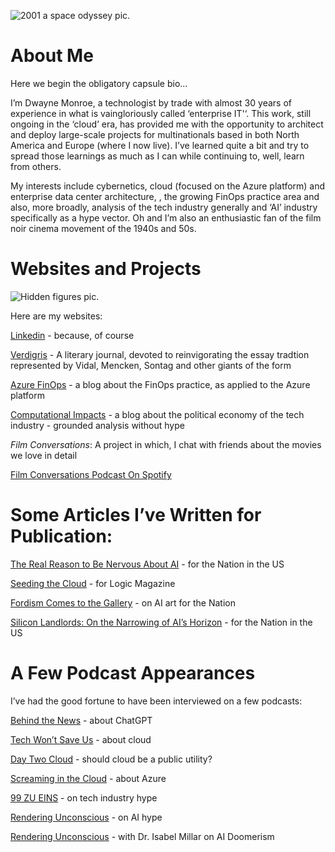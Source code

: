 ![2001 a space odyssey pic.](https://acmpstor.blob.core.windows.net/acmpblob1/2001-bridge.png)
# About Me

Here we begin the obligatory capsule bio…

I’m Dwayne Monroe, a technologist by trade with almost 30 years of experience in what is vaingloriously called ‘enterprise IT'‘. This work, still ongoing in the ‘cloud’ era, has provided me with the opportunity to architect and deploy large-scale projects for multinationals based in both North America and Europe (where I now live). I’ve learned quite a bit and try to spread those learnings as much as I can while continuing to, well, learn from others.

My interests include cybernetics, cloud (focused on the Azure platform) and enterprise data center architecture, , the growing FinOps practice area and also, more broadly, analysis of the tech industry generally and ‘AI’ industry specifically as a hype vector.  Oh and I’m also an enthusiastic fan of the film noir cinema movement of the 1940s and 50s.



# Websites and Projects

![Hidden figures pic.](https://acmpstor.blob.core.windows.net/acmpblob1/Hidden-figures-computer-room.png)


Here are my websites:

[Linkedin](https://www.linkedin.com/in/cloudquistador/) - because, of course

[Verdigris](https://vdgasjournal.com/) - A literary journal, devoted to reinvigorating the essay tradtion represented by Vidal, Mencken, Sontag and other giants of the form


[Azure FinOps](https://azurefinops.blog/) - a blog about the FinOps practice, as applied to the Azure platform

[Computational Impacts](https://monroelab.com/) - a blog about the political economy of the tech industry - grounded analysis without hype

*Film Conversations*: A project in which, I chat with friends about the movies we love in detail

[Film Conversations Podcast On Spotify](https://open.spotify.com/show/3E5dPk4of0pFAVdcTjGbzy)




# Some Articles I’ve Written for Publication:

[The Real Reason to Be Nervous About AI](https://www.thenation.com/article/society/ai-labor-automation-sentient/) - for the Nation in the US

[Seeding the Cloud](https://logicmag.io/clouds/seeding-the-cloud/) - for Logic Magazine

[Fordism Comes to the Gallery](https://www.thenation.com/article/culture/fordism-ai-art-dall-e/) - on AI art for the Nation

[Silicon Landlords: On the Narrowing of AI’s Horizon](https://www.thenation.com/article/culture/ai-big-tech-monopoly/) - for the Nation in the US


# A Few Podcast Appearances

I’ve had the good fortune to have been interviewed on a few podcasts:

[Behind the News](https://podcasts.apple.com/za/podcast/behind-the-news-2-9-23/id73801817?i=1000598944636) - about ChatGPT

[Tech Won’t Save Us](https://podcasts.apple.com/us/podcast/how-the-cloud-reshaped-the-internet-w-dwayne-monroe/id1507621076?i=1000570674585) - about cloud

[Day Two Cloud](https://daytwocloud.io/podcast/day-two-cloud-083-should-cloud-be-a-public-utility/) - should cloud be a public utility?

[Screaming in the Cloud](https://podcasts.apple.com/us/podcast/all-things-azure-with-dwayne-monroe/id1361244178?i=1000480314727) - about Azure

[99 ZU EINS](https://youtu.be/q6s5WnomgpY) - on tech industry hype

[Rendering Unconscious](https://soundcloud.com/highbrowlowlife/ru188-dwayne-monroe-cloud-architect-marxist-tech-analyst-internet-polemicist-on-ai-propaganda) - on AI hype

[Rendering Unconscious](https://youtu.be/_54STS6XhtU) - with Dr. Isabel Millar on AI Doomerism
